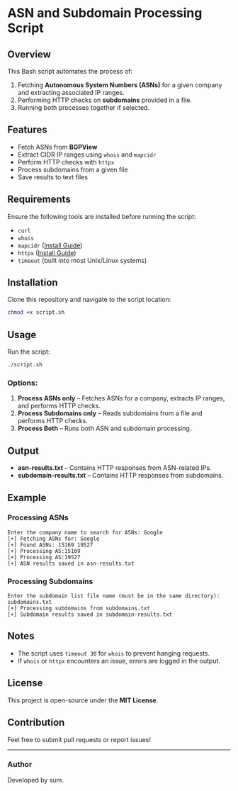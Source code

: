 # ASN and Subdomain Processing Script

## Overview
This Bash script automates the process of:
1. Fetching **Autonomous System Numbers (ASNs)** for a given company and extracting associated IP ranges.
2. Performing HTTP checks on **subdomains** provided in a file.
3. Running both processes together if selected.

## Features
- Fetch ASNs from **BGPView**
- Extract CIDR IP ranges using `whois` and `mapcidr`
- Perform HTTP checks with `httpx`
- Process subdomains from a given file
- Save results to text files

## Requirements
Ensure the following tools are installed before running the script:
- `curl`
- `whois`
- `mapcidr` ([Install Guide](https://github.com/projectdiscovery/mapcidr))
- `httpx` ([Install Guide](https://github.com/projectdiscovery/httpx))
- `timeout` (built into most Unix/Linux systems)

## Installation
Clone this repository and navigate to the script location:
```sh
chmod +x script.sh
```

## Usage
Run the script:
```sh
./script.sh
```

### Options:
1. **Process ASNs only** – Fetches ASNs for a company, extracts IP ranges, and performs HTTP checks.
2. **Process Subdomains only** – Reads subdomains from a file and performs HTTP checks.
3. **Process Both** – Runs both ASN and subdomain processing.

## Output
- **asn-results.txt** – Contains HTTP responses from ASN-related IPs.
- **subdomain-results.txt** – Contains HTTP responses from subdomains.

## Example
### **Processing ASNs**
```
Enter the company name to search for ASNs: Google
[+] Fetching ASNs for: Google
[+] Found ASNs: 15169 19527
[+] Processing AS:15169
[+] Processing AS:19527
[+] ASN results saved in asn-results.txt
```

### **Processing Subdomains**
```
Enter the subdomain list file name (must be in the same directory): subdomains.txt
[+] Processing subdomains from subdomains.txt
[+] Subdomain results saved in subdomain-results.txt
```

## Notes
- The script uses `timeout 30` for `whois` to prevent hanging requests.
- If `whois` or `httpx` encounters an issue, errors are logged in the output.

## License
This project is open-source under the **MIT License**.

## Contribution
Feel free to submit pull requests or report issues!

---
### **Author**
Developed by sum.

